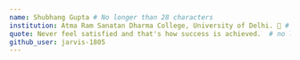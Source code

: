 ```yaml
---
name: Shubhang Gupta # No longer than 28 characters
institution: Atma Ram Sanatan Dharma College, University of Delhi. 🚩 # no longer than 58 characters
quote: Never feel satisfied and that's how success is achieved.  # no longer than 100 characters, avoid using quotes(") to guarantee the format remains the same.
github_user: jarvis-1805
---
```

